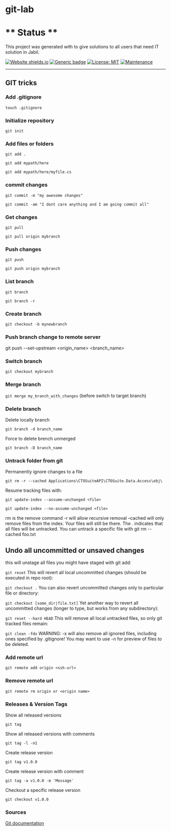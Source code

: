 # git-lab

# ** Status ** 

This project was generated with to give solutions to all users that need IT solution in Jabil.

[![Website shields.io](https://img.shields.io/website-up-down-green-red/http/shields.io.svg)](http://shields.io/)
[![Generic badge](https://img.shields.io/badge/version-1.0.0-green.svg)](https://shields.io/)
[![License: MIT](https://img.shields.io/badge/License-MIT-yellow.svg)](https://opensource.org/licenses/MIT)
[![Maintenance](https://img.shields.io/badge/Maintained%3F-yes-green.svg)](https://GitHub.com/Naereen/StrapDown.js/graphs/commit-activity)

----------

## GIT tricks

### Add .gitignore

`touch .gitignore`

### Initialize repository

`git init`

### Add files or folders

`git add .`

`git add mypath/here`

`git add mypath/here/myfile.cs`

### commit changes

`git commit -m "my awesome changes"`

`git commit -am "I dont care anything and I am going commit all"`

### Get changes

`git pull`

`git pull origin mybranch`

### Push changes

`git push`

`git push origin mybranch`

### List branch

`git branch`

`git branch -r`

### Create branch

`git checkout -b mynewbranch`

### Push branch change to remote server

git push --set-upstream <origin_name> <branch_name>


### Switch branch

`git checkout mybranch`

### Merge branch

`git merge my_branch_with_changes` (before switch to target branch)

### Delete branch

Delete locally branch

`git branch -d branch_name`

Force to delete brench unmerged

`git branch -D branch_name`

### Untrack folder from git

Permanently ignore changes to a file

`git rm -r --cached Applications\CTOSuiteAPI\CTOSuite.Data.Access\obj\`

Resume tracking files with:

`git update-index --assume-unchanged <file>`

`git update-index --no-assume-unchanged <file>`

rm is the remove command
-r will allow recursive removal
–cached will only remove files from the index. Your files will still be there.
The . indicates that all files will be untracked. You can untrack a specific file with git rm --cached foo.txt

## Undo all uncommitted or unsaved changes
this will unstage all files you might have staged with git add:

`git reset`
This will revert all local uncommitted changes (should be executed in repo root):

`git checkout .` 
You can also revert uncommitted changes only to particular file or directory:

`git checkout [some_dir|file.txt]`
Yet another way to revert all uncommitted changes (longer to type, but works from any subdirectory):

`git reset --hard HEAD`
This will remove all local untracked files, so only git tracked files remain:

`git clean -fdx`
WARNING: -x will also remove all ignored files, including ones specified by .gitignore! You may want to use -n for preview of files to be deleted.

### Add remote url

`git remote add origin <ssh-url>`

### Remove remote url

`git remote rm origin or <origin name>`

### Releases & Version Tags

Show all released versions

`git tag`

Show all released versions with comments

`git tag -l -n1`

Create release version

`git tag v1.0.0`

Create release version with comment

`git tag -a v1.0.0 -m 'Message'`

Checkout a specific release version 

`git checkout v1.0.0`

### Sources

[Git documentation](https://git-scm.com/)

